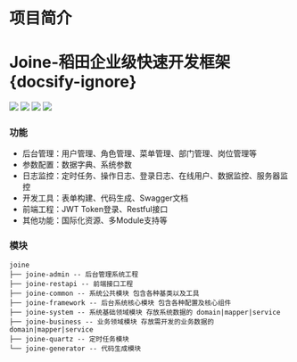 # 项目简介

# Joine-稻田企业级快速开发框架 {docsify-ignore}
<p>
  <img src="https://img.shields.io/badge/Spring%20Boot-2.1.5-brightgreen.svg">
  <img src="https://img.shields.io/badge/Apache%20Shiro-1.4.0-blue.svg">
  <img src="https://img.shields.io/badge/template-Thymeleaf-green.svg">
  <img src="https://img.shields.io/badge/ORM-MyBatis-blueviolet.svg">
</p>

### 功能
- 后台管理：用户管理、角色管理、菜单管理、部门管理、岗位管理等
- 参数配置：数据字典、系统参数
- 日志监控：定时任务、操作日志、登录日志、在线用户、数据监控、服务器监控
- 开发工具：表单构建、代码生成、Swagger文档
- 前端工程：JWT Token登录、Restful接口
- 其他功能：国际化资源、多Module支持等

### 模块
```
joine
├── joine-admin -- 后台管理系统工程
├── joine-restapi -- 前端接口工程
├── joine-common -- 系统公共模块 包含各种基类以及工具
├── joine-framework -- 后台系统核心模块 包含各种配置及核心组件
├── joine-system -- 系统基础领域模块 存放系统数据的 domain|mapper|service
├── joine-business -- 业务领域模块 存放需开发的业务数据的 domain|mapper|service
├── joine-quartz -- 定时任务模块
└── joine-generator -- 代码生成模块
```
